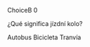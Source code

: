 <?xml version="1.0" encoding="UTF-8"?>
<!-- This example adapted from the PET Handbook, copyright University of Cambridge ESOL Examinations -->
<assessmentItem xmlns="http://www.imsglobal.org/xsd/imsqti_v2p1" xmlns:xsi="http://www.w3.org/2001/XMLSchema-instance" 
xsi:schemaLocation="http://www.imsglobal.org/xsd/imsqti_v2p1 http://www.imsglobal.org/xsd/qti/qtiv2p1/imsqti_v2p1.xsd" 
identifier="choice" 
title="Pregunta 5" 
adaptive="false" 
timeDependent="false"> 
<responseDeclaration identifier="RESPONSE_5" cardinality="single" baseType="identifier">
    <correctResponse>
        <value>ChoiceB</value>
    </correctResponse>
</responseDeclaration>
<outcomeDeclaration identifier="SCORE" cardinality="single" baseType="float">
    <defaultValue>
        <value>0</value>
    </defaultValue>
</outcomeDeclaration>
<itemBody>
    <p>¿Qué significa jízdní kolo?</p>
    <choiceInteraction responseIdentifier="RESPONSE_5" shuffle="false" maxChoices="1">
        <simpleChoice identifier="ChoiceA">Autobus</simpleChoice>
        <simpleChoice identifier="ChoiceB">Bicicleta</simpleChoice>
        <simpleChoice identifier="ChoiceC">Tranvía</simpleChoice>
    </choiceInteraction>
</itemBody>
<responseProcessing
template="http://www.imsglobal.org/question/qti_v2p2/rptemplates/match_correct"/>
</assessmentItem>
